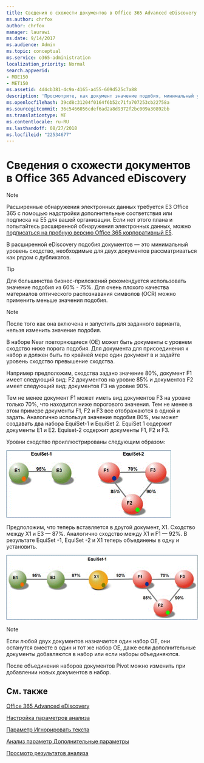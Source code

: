 ```yaml
---
title: Сведения о схожести документов в Office 365 Advanced eDiscovery
ms.author: chrfox
author: chrfox
manager: laurawi
ms.date: 9/14/2017
ms.audience: Admin
ms.topic: conceptual
ms.service: o365-administration
localization_priority: Normal
search.appverid:
- MOE150
- MET150
ms.assetid: 4d4cb381-4c9a-4165-a455-609d525c7a88
description: 'Просмотрите, как документ значение подобия, минимальный уровень сходство для двух файлов следует учитывать рядом с дубликаты работает в Office 365 расширенного обнаружения электронных данных. '
ms.openlocfilehash: 39cd8c31204f0164f6b52c71fa707253cb22758a
ms.sourcegitcommit: 36c5466056cdef6ad2a8d9372f2bc009a30892bb
ms.translationtype: MT
ms.contentlocale: ru-RU
ms.lasthandoff: 08/27/2018
ms.locfileid: "22534677"
---
```

# <a name="understand-document-similarity-in-office-365-advanced-ediscovery"></a>Сведения о схожести документов в Office 365 Advanced eDiscovery

> [!NOTE]
> Расширенные обнаружения электронных данных требуется E3 Office 365 с помощью надстройки дополнительные соответствия или подписка на E5 для вашей организации. Если нет этого плана и попытайтесь расширенной обнаружения электронных данных, можно [подписаться на пробную версию Office 365 корпоративный E5](https://go.microsoft.com/fwlink/p/?LinkID=698279). 
  
В расширенной eDiscovery подобия документов — это минимальный уровень сходство, необходимые для двух документов рассматриваться как рядом с дубликатов.
  
> [!TIP]
> Для большинства бизнес-приложений рекомендуется использовать значение подобия из 60% - 75%. Для очень плохого качества материалов оптического распознавания символов (OCR) можно применить меньше значения подобия. 
  
> [!NOTE]
> После того как она включена и запустить для заданного варианта, нельзя изменить значение подобия. 
  
В наборе Near повторяющиеся (ОЕ) может быть документы с уровнем сходство ниже порога подобия. Для документа для присоединения к набор и должен быть по крайней мере один документ в и задайте уровень сходство превышение сходства. 
  
Например предположим, сходства задано значение 80%, документ F1 имеет следующий вид: F2 документов на уровне 85% и документов F2 имеет следующий вид: документов F3 на уровне 90%. 
  
Тем не менее документ F1 может иметь вид документов F3 на уровне только 70%, что находится ниже порогового значения. Тем не менее в этом примере документы F1, F2 и F3 все отображаются в одной и задать. Аналогично используя значение подобия 80%, мы может создавать два набора EquiSet-1 и EquiSet 2. EquiSet 1 содержит документы E1 и E2. Equiset-2 содержит документы F1, F2 и F3. 
  
Уровни сходство проиллюстрированы следующим образом:
  
![Схожесть документов](media/3907ea7d-e28a-4027-8fc3-be090dd39144.gif)
  
Предположим, что теперь вставляется в другой документ, X1. Сходство между X1 и E3 — 87%. Аналогично сходство между X1 и F1 — 92%. В результате EquiSet -1, EquiSet -2 и X1 теперь объединены в одну и установить.
  
![Похожесть документов](media/d140d347-33d5-475a-af04-594a0f2ab13d.gif)
  
> [!NOTE]
> Если любой двух документов назначается один набор ОЕ, они останутся вместе в один и тот же набор ОЕ, даже если дополнительные документы добавляются в набор или если наборы объединяются. 
  
После объединения наборов документов Pivot можно изменить при добавлении новых документов в набор. 
  
## <a name="see-also"></a>См. также

[Office 365 Advanced eDiscovery](office-365-advanced-ediscovery.md)
  
[Настройка параметров анализа](set-analyze-options-in-advanced-ediscovery.md)
  
[Параметр Игнорировать текста](set-ignore-text-in-advanced-ediscovery.md)
  
[Анализ параметр Дополнительные параметры](set-analyze-advanced-settings-in-advanced-ediscovery.md)
  
[Просмотр результатов анализа](view-analyze-results-in-advanced-ediscovery.md)


